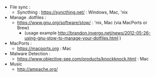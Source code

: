 * File sync : 
  * Syncthing : https://syncthing.net/ : Windows, Mac, 'nix
* Manage .dotfiles :
  * https://www.gnu.org/software/stow/ : 'nix, Mac (via MacPorts or Brew)
    * (usage example http://brandon.invergo.net/news/2012-05-26-using-gnu-stow-to-manage-your-dotfiles.html )
* MacPorts :
  * https://macports.org : Mac
* Malware Detection :
  * https://www.objective-see.com/products/knockknock.html : Mac
* Music
  * http://ampache.org/
